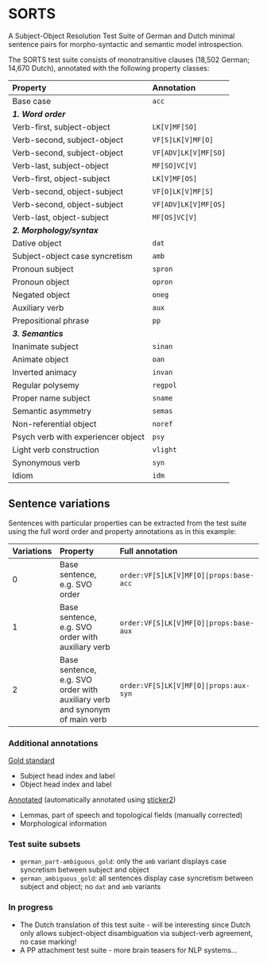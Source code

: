 # SORTS
A Subject-Object Resolution Test Suite of German and Dutch minimal sentence pairs for morpho-syntactic and semantic model introspection.

The SORTS test suite consists of monotransitive clauses (18,502 German; 14,670 Dutch), annotated with the following property classes:

|Property | Annotation |
|:------------- |:-------------|
|Base case|`acc`|
|**_1. Word order_**|
|Verb-first, subject-object|`LK[V]MF[SO]`|
|Verb-second, subject-object|`VF[S]LK[V]MF[O]`|
|Verb-second, subject-object|`VF[ADV]LK[V]MF[SO]`|
|Verb-last, subject-object|`MF[SO]VC[V]`|
|Verb-first, object-subject|`LK[V]MF[OS]`|
|Verb-second, object-subject|`VF[O]LK[V]MF[S]`|
|Verb-second, object-subject|`VF[ADV]LK[V]MF[OS]`|
|Verb-last, object-subject|`MF[OS]VC[V]`|
|**_2. Morphology/syntax_**|
|Dative object|`dat`|
|Subject-object case syncretism|`amb`|
|Pronoun subject|`spron`|
|Pronoun object|`opron`|
|Negated object|`oneg`|
|Auxiliary verb|`aux`|
|Prepositional phrase|`pp`|
|**_3. Semantics_**|
|Inanimate subject|`sinan`|
|Animate object|`oan`|
|Inverted animacy|`invan`|
|Regular polysemy|`regpol`|
|Proper name subject|`sname`|
|Semantic asymmetry|`semas`|
|Non-referential object|`noref`|
|Psych verb with experiencer object|`psy`|
|Light verb construction|`vlight`|
|Synonymous verb|`syn`|
|Idiom|`idm`|

## Sentence variations
Sentences with particular properties can be extracted from the test suite using the full word order and property annotations as in this example:

|Variations | Property | Full annotation |
|:------------- |:-------------|:-------------|
|0| Base sentence, e.g. SVO order |`order:VF[S]LK[V]MF[O]\|props:base-acc`|
|1| Base sentence, e.g. SVO order with auxiliary verb|`order:VF[S]LK[V]MF[O]\|props:base-aux`|
|2| Base sentence, e.g. SVO order with auxiliary verb and synonym of main verb |`order:VF[S]LK[V]MF[O]\|props:aux-syn`|

### Additional annotations
[Gold standard](https://github.com/DiveFish/SORTS/tree/master/gold)
- Subject head index and label
- Object head index and label

[Annotated](https://github.com/DiveFish/SORTS/tree/master/annotated) (automatically annotated using [sticker2](https://github.com/stickeritis/sticker2))
- Lemmas, part of speech and topological fields (manually corrected)
- Morphological information

### Test suite subsets
- `german_part-ambiguous_gold`: only the `amb` variant displays case syncretism between subject and object
- `german_ambiguous_gold`: all sentences display case syncretism between subject and object; no `dat` and `amb` variants

### In progress
- The Dutch translation of this test suite - will be interesting since Dutch only allows subject-object disambiguation via subject-verb agreement, no case marking!
- A PP attachment test suite - more brain teasers for NLP systems...
